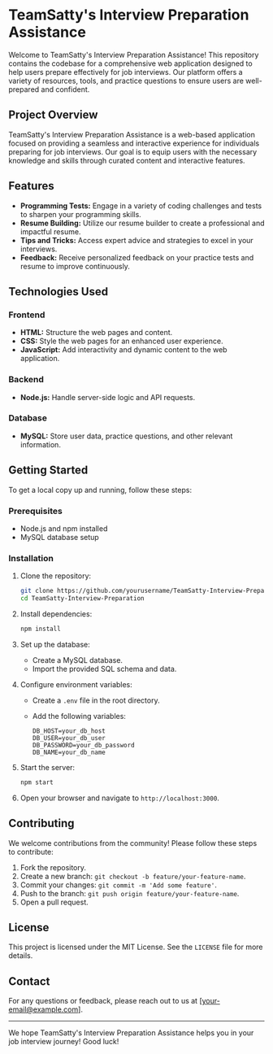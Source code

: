 # TeamSatty's Interview Preparation Assistance

Welcome to TeamSatty's Interview Preparation Assistance! This repository contains the codebase for a comprehensive web application designed to help users prepare effectively for job interviews. Our platform offers a variety of resources, tools, and practice questions to ensure users are well-prepared and confident.

## Project Overview

TeamSatty's Interview Preparation Assistance is a web-based application focused on providing a seamless and interactive experience for individuals preparing for job interviews. Our goal is to equip users with the necessary knowledge and skills through curated content and interactive features.

## Features

- **Programming Tests:** Engage in a variety of coding challenges and tests to sharpen your programming skills.
- **Resume Building:** Utilize our resume builder to create a professional and impactful resume.
- **Tips and Tricks:** Access expert advice and strategies to excel in your interviews.
- **Feedback:** Receive personalized feedback on your practice tests and resume to improve continuously.

## Technologies Used

### Frontend

- **HTML:** Structure the web pages and content.
- **CSS:** Style the web pages for an enhanced user experience.
- **JavaScript:** Add interactivity and dynamic content to the web application.

### Backend

- **Node.js:** Handle server-side logic and API requests.

### Database

- **MySQL:** Store user data, practice questions, and other relevant information.

## Getting Started

To get a local copy up and running, follow these steps:

### Prerequisites

- Node.js and npm installed
- MySQL database setup

### Installation

1. Clone the repository:

   ```bash
   git clone https://github.com/yourusername/TeamSatty-Interview-Preparation.git
   cd TeamSatty-Interview-Preparation
   ```

2. Install dependencies:

   ```bash
   npm install
   ```

3. Set up the database:

   - Create a MySQL database.
   - Import the provided SQL schema and data.

4. Configure environment variables:

   - Create a `.env` file in the root directory.
   - Add the following variables:

     ```plaintext
     DB_HOST=your_db_host
     DB_USER=your_db_user
     DB_PASSWORD=your_db_password
     DB_NAME=your_db_name
     ```

5. Start the server:

   ```bash
   npm start
   ```

6. Open your browser and navigate to `http://localhost:3000`.

## Contributing

We welcome contributions from the community! Please follow these steps to contribute:

1. Fork the repository.
2. Create a new branch: `git checkout -b feature/your-feature-name`.
3. Commit your changes: `git commit -m 'Add some feature'`.
4. Push to the branch: `git push origin feature/your-feature-name`.
5. Open a pull request.

## License

This project is licensed under the MIT License. See the `LICENSE` file for more details.

## Contact

For any questions or feedback, please reach out to us at [your-email@example.com].

---

We hope TeamSatty's Interview Preparation Assistance helps you in your job interview journey! Good luck!
